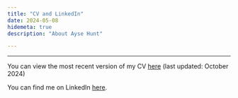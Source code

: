 ```yaml
---
title: "CV and LinkedIn"
date: 2024-05-08
hidemeta: true
description: "About Ayse Hunt"

---
```


---

You can view the most recent version of my CV [here](hunt-cv.pdf) (last updated: October 2024)

You can find me on LinkedIn [here](https.www.linkedin/in/ayse-hunt.com).